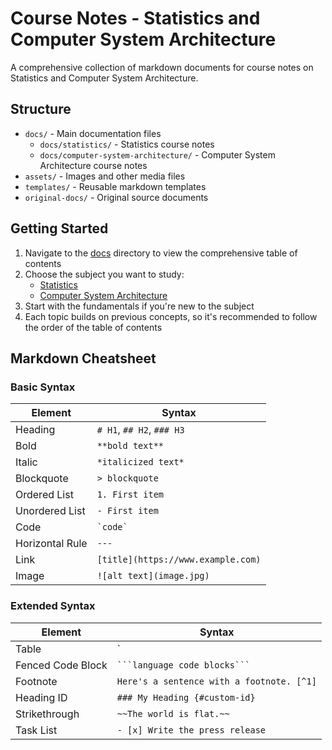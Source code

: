 # Course Notes - Statistics and Computer System Architecture

A comprehensive collection of markdown documents for course notes on Statistics and Computer System Architecture.

## Structure

- `docs/` - Main documentation files
  - `docs/statistics/` - Statistics course notes
  - `docs/computer-system-architecture/` - Computer System Architecture course notes
- `assets/` - Images and other media files
- `templates/` - Reusable markdown templates
- `original-docs/` - Original source documents

## Getting Started

1. Navigate to the [docs](docs/README.md) directory to view the comprehensive table of contents
2. Choose the subject you want to study:
   - [Statistics](docs/statistics/README.md)
   - [Computer System Architecture](docs/computer-system-architecture/README.md)
3. Start with the fundamentals if you're new to the subject
4. Each topic builds on previous concepts, so it's recommended to follow the order of the table of contents

## Markdown Cheatsheet

### Basic Syntax

| Element | Syntax |
| ------- | ------ |
| Heading | `# H1`, `## H2`, `### H3` |
| Bold | `**bold text**` |
| Italic | `*italicized text*` |
| Blockquote | `> blockquote` |
| Ordered List | `1. First item` |
| Unordered List | `- First item` |
| Code | `` `code` `` |
| Horizontal Rule | `---` |
| Link | `[title](https://www.example.com)` |
| Image | `![alt text](image.jpg)` |

### Extended Syntax

| Element | Syntax |
| ------- | ------ |
| Table | `| Header | Header |` |
| Fenced Code Block | ` ```language code blocks``` ` |
| Footnote | `Here's a sentence with a footnote. [^1]` |
| Heading ID | `### My Heading {#custom-id}` |
| Strikethrough | `~~The world is flat.~~` |
| Task List | `- [x] Write the press release` | 